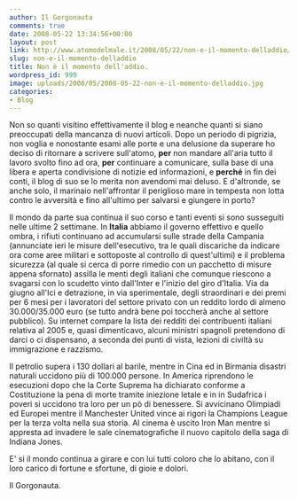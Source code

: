 ```yaml
---
author: Il Gorgonauta
comments: true
date: 2008-05-22 13:34:56+00:00
layout: post
link: http://www.atomodelmale.it/2008/05/22/non-e-il-momento-delladdio/
slug: non-e-il-momento-delladdio
title: Non è il momento dell'addio.
wordpress_id: 999
image: uploads/2008/05/2008-05-22-non-e-il-momento-delladdio.jpg
categories:
- Blog
---
```


Non so quanti visitino effettivamente il blog e neanche quanti si siano preoccupati della mancanza di nuovi articoli. Dopo un periodo di pigrizia, non voglia e nonostante esami alle porte e una delusione da superare ho deciso di ritornare a scrivere sull'atomo, **per** non mandare all'aria tutto il lavoro svolto fino ad ora, **per** continuare a comunicare, sulla base di una libera e aperta condivisione di notizie ed informazioni, e **perché** in fin dei conti, il blog di suo se lo merita non avendomi mai deluso. E d'altronde, se anche solo, il marinaio nell'affrontar il periglioso mare in tempesta non lotta contro le avversità e fino all'ultimo per salvarsi e giungere in porto?

Il mondo da parte sua continua il suo corso e tanti eventi si sono susseguiti nelle ultime 2 settimane. In **Italia** abbiamo il governo effettivo e quello ombra, i rifiuti continuano ad accumularsi sulle strade della Campania (annunciate ieri le misure dell'esecutivo, tra le quali discariche da indicare ora come aree militari e sottoposte al controllo di quest'ultimi) e il problema sicurezza (al quale si cerca di porre rimedio con un pacchetto di misure appena sfornato) assilla le menti degli italiani che comunque riescono a svagarsi con lo scudetto vinto dall'Inter e l'inizio del giro d'Italia. Via da giugno all'Ici e detrazione, in via sperimentale, degli straordinari e dei premi per 6 mesi per i lavoratori del settore privato con un reddito lordo di almeno 30.000/35.000 euro (se tutto andrà bene poi toccherà anche al settore pubblico). Su internet compare la lista dei redditi dei contribuenti italiani relativa al 2005 e, quasi dimenticavo, alcuni ministri spagnoli pretendono di darci o ci dispensano, a seconda dei punti di vista, lezioni di civiltà su immigrazione e razzismo. 

Il petrolio supera i 130 dollari al barile, mentre in Cina ed in Birmania disastri naturali uccidono più di 100.000 persone. In America riprendono le esecuzioni dopo che la Corte Suprema ha dichiarato conforme a Costituzione la pena di morte tramite iniezione letale e in in Sudafrica i poveri si uccidono tra loro per un pò di benessere. Si avvicinano Olimpiadi ed Europei mentre il Manchester United vince ai rigori la Champions League per la terza volta nella sua storia. Al cinema è uscito Iron Man mentre si appresta ad invadere le sale cinematografiche il nuovo capitolo della saga di Indiana Jones.

E' si il mondo continua a girare e con lui tutti coloro che lo abitano, con il loro carico di fortune e sfortune, di gioie e dolori.

Il Gorgonauta.
